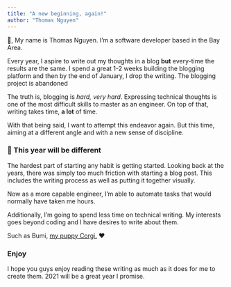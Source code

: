 ```yaml
---
title: "A new beginning, again!"
author: "Thomas Nguyen"
---
```


🙌, My name is Thomas Nguyen. I’m a software developer based in the Bay Area.

Every year, I aspire to write out my thoughts in a blog **but** every-time the results are the same. I spend a great 1-2 weeks building the blogging platform and then by the end of January, I drop the writing. The blogging project is abandoned

The truth is, blogging is _hard, very hard_. Expressing technical thoughts is one of the most difficult skills to master as an engineer. On top of that, writing takes time, **a lot** of time.

With that being said, I want to attempt this endeavor again. But this time, aiming at a different angle and with a new sense of discipline.

### 💪 This year will be different

The hardest part of starting any habit is getting started. Looking back at the years, there was simply too much friction with starting a blog post. This includes the writing process as well as putting it together visually.

Now as a more capable engineer, I’m able to automate tasks that would normally have taken me hours.

Additionally, I’m going to spend less time on technical writing. My interests goes beyond coding and I have desires to write about them.

Such as Bumi, [my puppy Corgi.](https://user-images.githubusercontent.com/14298038/103112874-d5799900-460c-11eb-9f5f-7a030244069f.jpg) ♥️

### Enjoy

I hope you guys enjoy reading these writing as much as it does for me to create them. 2021 will be a great year I promise.
